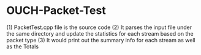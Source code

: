 # OUCH-Packet-Test
(1)	PacketTest.cpp file is the source code 
(2)	It parses the input file under the same directory and update the statistics for each stream based on the packet type
(3)	It would print out the summary info for each stream as well as the Totals
